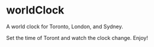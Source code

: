 # worldClock
A world clock for Toronto, London, and Sydney. 

Set the time of Toront and watch the clock change. Enjoy!
